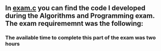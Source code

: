 ## In [exam.c]() you can find the code I developed during the Algorithms and Programming exam. The exam requirememnt was the following:





### The available time to complete this part of the exam was two hours